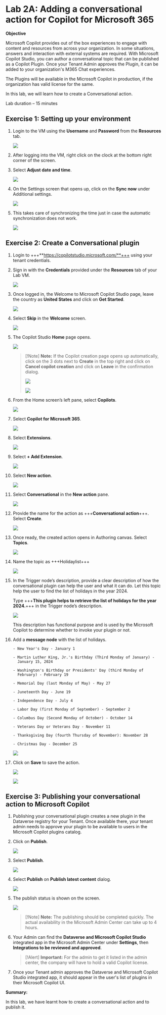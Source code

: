 # **Lab 2A: Adding a conversational action for Copilot for Microsoft 365**

**Objective**

Microsoft Copilot provides out of the box experiences to engage with
content and resources from across your organization. In some situations,
answers and interaction with external systems are required. With
Microsoft Copilot Studio, you can author a conversational topic that can
be published as a Copilot Plugin. Once your Tenant Admin approves the
Plugin, it can be added to your organization's M365 Chat experiences.

The Plugins will be available in the Microsoft Copilot in production, if
the organization has valid license for the same.

In this lab, we will learn how to create a Conversational action.

Lab duration – 15 minutes

## **Exercise 1: Setting up your environment**

1.  Login to the VM using the **Username** and **Password** from
    the **Resources** tab.

    ![](./media/image1.png)

2.  After logging into the VM, right click on the clock at the bottom
    right corner of the screen.

3.  Select **Adjust date and time**.

    ![](./media/image2.jpeg)

4.  On the Settings screen that opens up, click on the **Sync
    now** under Additional settings.

    ![](./media/image3.jpeg)

5.  This takes care of synchronizing the time just in case the automatic
    synchronization does not work.

    ![](./media/image4.jpeg)

## **Exercise 2: Create a Conversational plugin**

1.  Login to +++**https://copilotstudio.microsoft.com/**+++ using your
    tenant credentials.

2.  Sign in with the **Credentials** provided under the **Resources** tab of your Lab VM.

    ![](./media/image28.png)

3.  Once logged in, the Welcome to Microsoft Copilot Studio page, leave the country as **United States** and click on **Get Started**.

    ![](./media/image7.png)

4.	Select **Skip** in the **Welcome** screen.

    ![](./media/image25.png)

5.  The Copilot Studio **Home** page opens.

    ![](./media/image8.png)

    >[!Note] **Note:** If the Copilot creation page opens up automatically, click on the 3 dots next to **Create** in the top right and click on **Cancel copilot creation** and click on **Leave** in the confirmation dialog.
    >
    >![](./media/image29.png)
    >
    >![](./media/image30.png)
    
6.	From the Home screen’s left pane, select **Copilots**.

    ![](./media/image26.png)
  	
7.  Select **Copilot for Microsoft 365**.

    ![](./media/image31.png)

8.  Select **Extensions**.

    ![](./media/image32.png)

9.  Select **+ Add Extension**.

    ![](./media/image33.png)

10.	Select **New action**.
    
    ![](./media/image34.png)
   	
11.  Select **Conversational** in the **New action** pane.

     ![](./media/image12.png)

12.  Provide the name for the action as +++**Conversational action**+++. Select **Create**.

     ![](./media/image27.png)

13. Once ready, the created action opens in Authoring canvas. Select **Topics**.

    ![](./media/image35.png)

14. Name the topic as +++Holidaylist+++

    ![](./media/image16.png)

15. In the Trigger node’s description, provide a clear description of
    how the conversational plugin can help the user and what it can
    do. Let this topic help the user to find the list of holidays in the
    year 2024.

    Type +++**This plugin helps to retrieve the list of holidays for the year 2024.**+++ in the Trigger node’s description.

    ![](./media/image17.png)

    This description has functional purpose and is used by the Microsoft
    Copilot to determine whether to invoke your plugin or not.

16. Add a **message node** with the list of holidays.

    ```
    - New Year's Day - January 1

    - Martin Luther King, Jr.'s Birthday (Third Monday of January) -
      January 15, 2024

    - Washington's Birthday or Presidents' Day (third Monday of
      February) - February 19

    - Memorial Day (last Monday of May) - May 27

    - Juneteenth Day - June 19

    - Independence Day - July 4

    - Labor Day (first Monday of September) - September 2

    - Columbus Day (Second Monday of October) - October 14

    - Veterans Day or Veterans Day - November 11

    - Thanksgiving Day (fourth Thursday of November): November 28

    - Christmas Day - December 25
    
    ```
    ![](./media/image18.png)

16. Click on **Save** to save the action.

    ![](./media/image19.png)

    ![](./media/image20.png)

## **Exercise 3: Publishing your conversational action to Microsoft Copilot**

1.  Publishing your conversational plugin creates a new plugin in the
    Dataverse registry for your Tenant. Once available there, your
    tenant admin needs to approve your plugin to be available to users
    in the Microsoft Copilot plugins catalog.

2.  Click on **Publish**.

    ![](./media/image21.png)

3.  Select **Publish**.

    ![](./media/image22.png)

4.  Select **Publish** on **Publish latest content** dialog.

    ![](./media/image23.png)

5.  The publish status is shown on the screen.

    ![](./media/image24.png)

    >[!Note] **Note:** The publishing should be completed quickly. The actual
availability in the Microsoft Admin Center can take up to 4 hours.

6.  Your Admin can find the **Dataverse and Microsoft Copilot
    Studio** integrated app in the Microsoft Admin Center
    under **Settings**, then **Integrations to be reviewed and
    approved**.

    >[!Alert] **Important:** For the admin to get it listed in the admin center,
the company will have to hold a valid Copilot license.

7.  Once your Tenant admin approves the Dataverse and Microsoft Copilot
    Studio integrated app, it should appear in the user's list of
    plugins in their Microsoft Copilot UI.

**Summary:**

In this lab, we have learnt how to create a conversational action and to
publish it.

